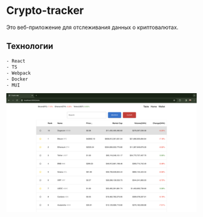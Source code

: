# Crypto-tracker

Это веб-приложение для отслеживания данных о криптовалютах.

## Технологии
    - React    
    - TS
    - Webpack 
    - Docker
    - MUI

![mockup](./assets/mockup.png)
